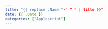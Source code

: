 ```yaml
---
title: "{{ replace .Name "-" " " | title }}"
date: {{ .Date }}
categories: ["Applescript"]
---
```



